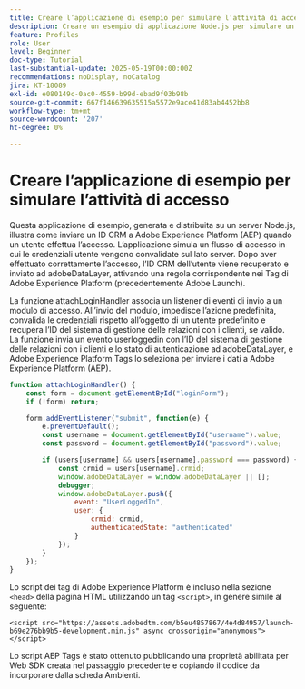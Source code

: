 ```yaml
---
title: Creare l’applicazione di esempio per simulare l’attività di accesso
description: Creare un esempio di applicazione Node.js per simulare un flusso di accesso
feature: Profiles
role: User
level: Beginner
doc-type: Tutorial
last-substantial-update: 2025-05-19T00:00:00Z
recommendations: noDisplay, noCatalog
jira: KT-18089
exl-id: e080149c-0ac0-4559-b99d-ebad9f03b98b
source-git-commit: 667f146639635515a5572e9ace41d83ab4452bb8
workflow-type: tm+mt
source-wordcount: '207'
ht-degree: 0%

---
```


# Creare l’applicazione di esempio per simulare l’attività di accesso

Questa applicazione di esempio, generata e distribuita su un server Node.js, illustra come inviare un ID CRM a Adobe Experience Platform (AEP) quando un utente effettua l’accesso. L’applicazione simula un flusso di accesso in cui le credenziali utente vengono convalidate sul lato server. Dopo aver effettuato correttamente l’accesso, l’ID CRM dell’utente viene recuperato e inviato ad adobeDataLayer, attivando una regola corrispondente nei Tag di Adobe Experience Platform (precedentemente Adobe Launch).

La funzione attachLoginHandler associa un listener di eventi di invio a un modulo di accesso. All’invio del modulo, impedisce l’azione predefinita, convalida le credenziali rispetto all’oggetto di un utente predefinito e recupera l’ID del sistema di gestione delle relazioni con i clienti, se valido. La funzione invia un evento userloggedin con l’ID del sistema di gestione delle relazioni con i clienti e lo stato di autenticazione ad adobeDataLayer, e Adobe Experience Platform Tags lo seleziona per inviare i dati a Adobe Experience Platform (AEP).


```javascript
function attachLoginHandler() {
    const form = document.getElementById("loginForm");
    if (!form) return;

    form.addEventListener("submit", function(e) {
        e.preventDefault();
        const username = document.getElementById("username").value;
        const password = document.getElementById("password").value;

        if (users[username] && users[username].password === password) {
            const crmid = users[username].crmid;
            window.adobeDataLayer = window.adobeDataLayer || [];
            debugger;
            window.adobeDataLayer.push({
                event: "UserLoggedIn",
                user: {
                    crmid: crmid,
                    authenticatedState: "authenticated"
                }
            });
        }
    });
}
```

Lo script dei tag di Adobe Experience Platform è incluso nella sezione `<head>` della pagina HTML utilizzando un tag `<script>`, in genere simile al seguente:

`<script src="https://assets.adobedtm.com/b5eu4857867/4e4d84957/launch-b69e276bb9b5-development.min.js" async crossorigin="anonymous"></script>`

Lo script AEP Tags è stato ottenuto pubblicando una proprietà abilitata per Web SDK creata nel passaggio precedente e copiando il codice da incorporare dalla scheda Ambienti.
